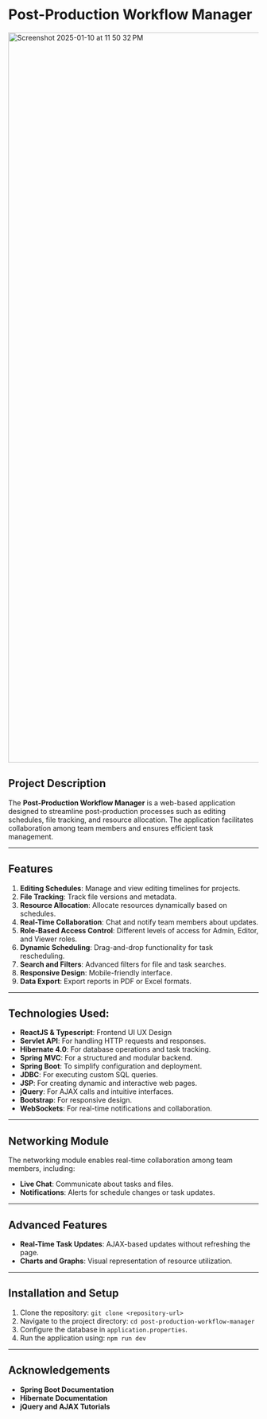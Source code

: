 
# Post-Production Workflow Manager

<img width="1470" alt="Screenshot 2025-01-10 at 11 50 32 PM" src="https://github.com/user-attachments/assets/f20c90ca-e467-4171-9d43-65b92c30226d" />


## Project Description
The **Post-Production Workflow Manager** is a web-based application designed to streamline post-production processes such as editing schedules, file tracking, and resource allocation. The application facilitates collaboration among team members and ensures efficient task management.

---

## Features
1. **Editing Schedules**: Manage and view editing timelines for projects.
2. **File Tracking**: Track file versions and metadata.
3. **Resource Allocation**: Allocate resources dynamically based on schedules.
4. **Real-Time Collaboration**: Chat and notify team members about updates.
5. **Role-Based Access Control**: Different levels of access for Admin, Editor, and Viewer roles.
6. **Dynamic Scheduling**: Drag-and-drop functionality for task rescheduling.
7. **Search and Filters**: Advanced filters for file and task searches.
8. **Responsive Design**: Mobile-friendly interface.
9. **Data Export**: Export reports in PDF or Excel formats.

---

## Technologies Used:
- **ReactJS & Typescript**: Frontend UI UX Design
- **Servlet API**: For handling HTTP requests and responses.
- **Hibernate 4.0**: For database operations and task tracking.
- **Spring MVC**: For a structured and modular backend.
- **Spring Boot**: To simplify configuration and deployment.
- **JDBC**: For executing custom SQL queries.
- **JSP**: For creating dynamic and interactive web pages.
- **jQuery**: For AJAX calls and intuitive interfaces.
- **Bootstrap**: For responsive design.
- **WebSockets**: For real-time notifications and collaboration.

---

## Networking Module
The networking module enables real-time collaboration among team members, including:
- **Live Chat**: Communicate about tasks and files.
- **Notifications**: Alerts for schedule changes or task updates.

---

## Advanced Features
- **Real-Time Task Updates**: AJAX-based updates without refreshing the page.
- **Charts and Graphs**: Visual representation of resource utilization.

---

## Installation and Setup
1. Clone the repository: `git clone <repository-url>`
2. Navigate to the project directory: `cd post-production-workflow-manager`
3. Configure the database in `application.properties`.
4. Run the application using: `npm run dev`

---

## Acknowledgements
- **Spring Boot Documentation**
- **Hibernate Documentation**
- **jQuery and AJAX Tutorials**
